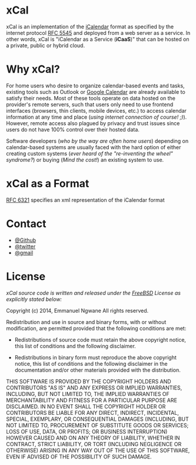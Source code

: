 xCal
====

xCal is an implementation of the [iCalendar](http://en.wikipedia.org/wiki/ICalendar) format as specified by the internet protocol [RFC 5545](http://tools.ietf.org/html/rfc5546) and deployed from a web server as a service. In other words, xCal is "iCalendar as a Service (**iCaaS**)" that can be hosted on a private, public or hybrid cloud.



Why xCal?
=========
For home users who desire to organize calendar-based events and tasks, existing tools such as Outlook or [Google Calendar](https://www.google.com/calendar/render?pli=1) are already available to satisfy their needs. Most of these tools operate on data hosted on the provider's remote servers, such that users only need to use frontend interfaces (browsers, thin clients, mobile devices, etc.) to access calendar information at any time and place (*using internet connection of course! ;)*). However, remote access also plagued by privacy and trust issues since users do not have 100% control over their hosted data. 

Software developers (*who by the way are often home users*) depending on calendar-based systems are usually faced with the hard option of either creating custom systems (*ever heard of the "re-inventing the wheel" syndrome?*) or buying (*Mind the cost!*) an existing system to use.   



xCal as a  Format
=================
[RFC 6321](http://tools.ietf.org/html/rfc6321) specifies an xml representation of the iCalendar format




Contact
========
* [@Github](https://github.com/reexmonkey/)
* [@twitter](https://twitter.com/ngwanemk)
* [@gmail](ngwanemk@gmail.com)


License
=======
*xCal source code is written and released under the [FreeBSD](http://opensource.org/licenses/BSD-2-Clause) License as explicitly stated below:*




Copyright (c) 2014, Emmanuel Ngwane
All rights reserved.

Redistribution and use in source and binary forms, with or without
modification, are permitted provided that the following conditions are met:

* Redistributions of source code must retain the above copyright notice, this
  list of conditions and the following disclaimer.

* Redistributions in binary form must reproduce the above copyright notice,
  this list of conditions and the following disclaimer in the documentation
  and/or other materials provided with the distribution.

THIS SOFTWARE IS PROVIDED BY THE COPYRIGHT HOLDERS AND CONTRIBUTORS "AS IS"
AND ANY EXPRESS OR IMPLIED WARRANTIES, INCLUDING, BUT NOT LIMITED TO, THE
IMPLIED WARRANTIES OF MERCHANTABILITY AND FITNESS FOR A PARTICULAR PURPOSE ARE
DISCLAIMED. IN NO EVENT SHALL THE COPYRIGHT HOLDER OR CONTRIBUTORS BE LIABLE
FOR ANY DIRECT, INDIRECT, INCIDENTAL, SPECIAL, EXEMPLARY, OR CONSEQUENTIAL
DAMAGES (INCLUDING, BUT NOT LIMITED TO, PROCUREMENT OF SUBSTITUTE GOODS OR
SERVICES; LOSS OF USE, DATA, OR PROFITS; OR BUSINESS INTERRUPTION) HOWEVER
CAUSED AND ON ANY THEORY OF LIABILITY, WHETHER IN CONTRACT, STRICT LIABILITY,
OR TORT (INCLUDING NEGLIGENCE OR OTHERWISE) ARISING IN ANY WAY OUT OF THE USE
OF THIS SOFTWARE, EVEN IF ADVISED OF THE POSSIBILITY OF SUCH DAMAGE.
